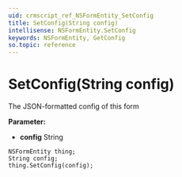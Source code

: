 ```yaml
---
uid: crmscript_ref_NSFormEntity_SetConfig
title: SetConfig(String config)
intellisense: NSFormEntity.SetConfig
keywords: NSFormEntity, GetConfig
so.topic: reference
---
```


# SetConfig(String config)

The JSON-formatted config of this form

**Parameter:** 
 - **config** String

```crmscript
NSFormEntity thing;
String config;
thing.SetConfig(config);
```

